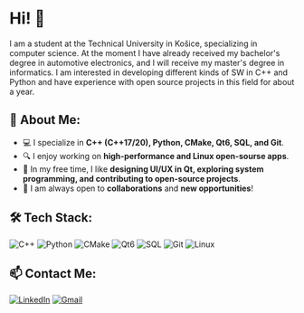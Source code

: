 # Hi! 👋

I am a student at the Technical University in Košice, specializing in computer science. At the moment I have already received my bachelor's degree in automotive electronics, and I will receive my master's degree in informatics. I am interested in developing different kinds of SW in C++ and Python and have experience with open source projects in this field for about a year. 

## 📌 About Me:
- 💻 I specialize in **C++ (C++17/20), Python, CMake, Qt6, SQL, and Git**.
- 🔍 I enjoy working on **high-performance and Linux open-sourse apps**.
- 🎨 In my free time, I like **designing UI/UX in Qt, exploring system programming, and contributing to open-source projects**.
- 🚀 I am always open to **collaborations** and **new opportunities**!

## 🛠 Tech Stack:
![C++](https://img.shields.io/badge/C%2B%2B-00599C?style=for-the-badge&logo=c%2B%2B&logoColor=white)
![Python](https://img.shields.io/badge/Python-3776AB?style=for-the-badge&logo=python&logoColor=white)
![CMake](https://img.shields.io/badge/CMake-064F8C?style=for-the-badge&logo=cmake&logoColor=white)
![Qt6](https://img.shields.io/badge/Qt-41CD52?style=for-the-badge&logo=qt&logoColor=white)
![SQL](https://img.shields.io/badge/SQL-CC2927?style=for-the-badge&logo=database&logoColor=white)
![Git](https://img.shields.io/badge/Git-F05032?style=for-the-badge&logo=git&logoColor=white)
![Linux](https://img.shields.io/badge/Linux-FCC624?style=for-the-badge&logo=linux&logoColor=black)

## 📫 Contact Me:
[![LinkedIn](https://img.shields.io/badge/LinkedIn-0077B5?style=for-the-badge&logo=linkedin&logoColor=white)](https://www.linkedin.com/in/oleksandr-mykhailyshyn-240a28194/)
[![Gmail](https://img.shields.io/badge/Email-D14836?style=for-the-badge&logo=gmail&logoColor=white)](mailto:saneck2150@gmail.com)
